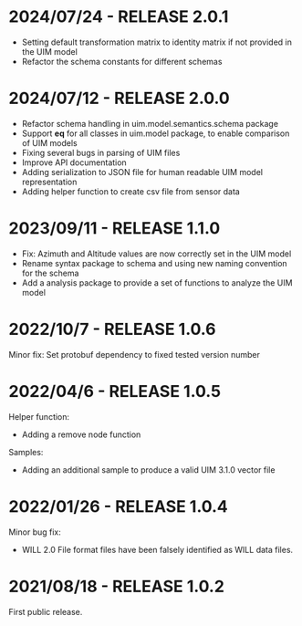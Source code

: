 2024/07/24 - RELEASE 2.0.1
==========================
- Setting default transformation matrix to identity matrix if not provided in the UIM model
- Refactor the schema constants for different schemas


2024/07/12 - RELEASE 2.0.0
==========================
- Refactor schema handling in uim.model.semantics.schema package
- Support __eq__ for all classes in uim.model package, to enable comparison of UIM models
- Fixing several bugs in parsing of UIM files
- Improve API documentation
- Adding serialization to JSON file for human readable UIM model representation
- Adding helper function to create csv file from sensor data


2023/09/11 - RELEASE 1.1.0
==========================
- Fix: Azimuth and Altitude values are now correctly set in the UIM model
- Rename syntax package to schema and using new naming convention for the schema
- Add a analysis package to provide a set of functions to analyze the UIM model

2022/10/7 - RELEASE 1.0.6
==========================
Minor fix: 
Set protobuf dependency to fixed tested version number

2022/04/6 - RELEASE 1.0.5
==========================
Helper function:
- Adding a remove node function

Samples:
- Adding an additional sample to produce a valid UIM 3.1.0 vector file

2022/01/26 - RELEASE 1.0.4
==========================
Minor bug fix:
- WILL 2.0 File format files have been falsely identified as WILL data files.

2021/08/18 - RELEASE 1.0.2
==========================
First public release.